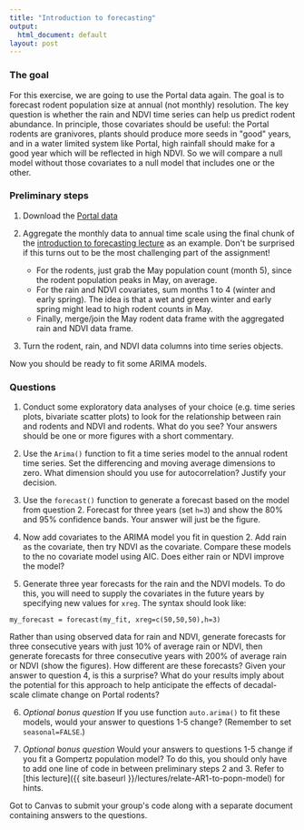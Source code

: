 ```yaml
---
title: "Introduction to forecasting"
output:
  html_document: default
layout: post
---
```


### The goal ###

For this exercise, we are going to use the Portal data again. The goal is 
to forecast rodent population size at annual (not monthly) resolution. The
key question is whether the rain and NDVI time series can help us predict
rodent abundance. In principle, those covariates should be useful: the 
Portal rodents are granivores, plants should produce more seeds in "good"
years, and in a water limited system like Portal, high rainfall should make
for a good year which will be reflected in high NDVI. So we will compare a 
null model without those covariates to a null model that includes one or 
the other.

### Preliminary steps ###

1. Download the [Portal data](https://github.com/pbadler/forecasting-dynamics-course/blob/master/data/portal_timeseries.csv)

2. Aggregate the monthly data to annual time scale using the final chunk of the
[introduction to forecasting lecture](https://github.com/pbadler/forecasting-dynamics-course/blob/master/lectures/forecasting-intro.R) as an example. Don't be surprised if this turns
out to be the most challenging part of the assignment! 
      + For the rodents, just grab the May population count (month 5), since the rodent population peaks in May, on average. 
      + For the rain and NDVI covariates, sum months 1 to 4 (winter and early spring). The idea is that a wet and green winter and early spring might lead to high rodent counts in May.
      + Finally, merge/join the May rodent data frame with the aggregated rain and NDVI data frame.

3. Turn the rodent, rain, and NDVI data columns into time series objects.

Now you should be ready to fit some ARIMA models.

### Questions ###

1. Conduct some exploratory data analyses of your choice (e.g. time series
plots, bivariate scatter plots) to look for the relationship between
rain and rodents and NDVI and rodents. What do you see? Your answers should 
be one or more figures with a short commentary.

2. Use the `Arima()` function to fit a time series model to the annual rodent 
time series. Set the differencing and moving average dimensions to zero. What 
dimension should you use for autocorrelation? Justify your decision.

3. Use the `forecast()` function to generate a forecast based on the model
from question 2. Forecast for three years (set `h=3`) and show the 
80% and 95% confidence bands. Your answer will just be the figure.

4. Now add covariates to the ARIMA model you fit in question 2. Add rain 
as the covariate, then try NDVI as the covariate. Compare these models to 
the no covariate model using AIC. Does either rain or NDVI improve the model?

5. Generate three year forecasts for the rain and the NDVI models. To do this,
you will need to supply the covariates in the future years by specifying new
values for `xreg`. The syntax should look like:
```
my_forecast = forecast(my_fit, xreg=c(50,50,50),h=3)
```
Rather than using observed data for rain and NDVI, generate forecasts for three 
consecutive years with just 10% of average rain or NDVI, then generate forecasts
for three consecutive years with 200% of average rain or NDVI (show the figures). 
How different are these forecasts? Given your answer to question 4, is this a 
surprise? What do your results imply about the potential for this approach
to help anticipate the effects of decadal-scale climate change on Portal rodents?

6. *Optional bonus question* If you use function `auto.arima()` to fit these models,
would your answer to questions 1-5 change? (Remember to set `seasonal=FALSE`.)

7. *Optional bonus question* Would your answers to questions 1-5 change if you
fit a Gompertz population model? To do this, you should only have to add one line
of code in between preliminary steps 2 and 3. Refer to [this lecture]({{ site.baseurl }}/lectures/relate-AR1-to-popn-model) for hints.

Got to Canvas to submit your group's code along with a separate document containing answers to the questions.



